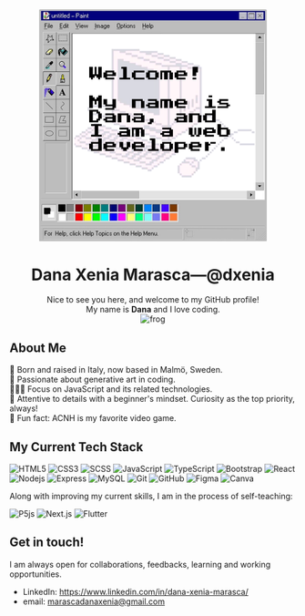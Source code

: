 <div align="center">
<img src="./images/hello2.png" alt="hello" width="400px">
<h1 align="center">Dana Xenia Marasca—@dxenia</h1>
Nice to see you here, and welcome to my GitHub profile! <br />My name is <b>Dana</b> and I love coding. <br />
<img src="https://i.giphy.com/media/IDjrgUoFMGyKqy7Rn7/giphy.webp" alt="frog" width="50px">
</div>

## About Me
📍  Born and raised in Italy, now based in Malmö, Sweden. <br />
🤖  Passionate about generative art in coding. <br />
👩🏼‍💻  Focus on JavaScript and its related technologies. <br />
💖  Attentive to details with a beginner's mindset. Curiosity as the top priority, always! <br />
🐾  Fun fact: ACNH is my favorite video game.<br />

## My Current Tech Stack

![HTML5](https://img.shields.io/badge/-HTML5-1d1f21?style=for-the-badge&logo=html5&logoColor=html5)
![CSS3](https://img.shields.io/badge/-CSS3-1d1f21?style=for-the-badge&logo=css3&logoColor=css3)
![SCSS](https://img.shields.io/badge/-SCSS-1d1f21?style=for-the-badge&logo=sass&logoColor=scss)
![JavaScript](https://img.shields.io/badge/-JavaScript-1d1f21?style=for-the-badge&logo=javascript)
![TypeScript](https://img.shields.io/badge/-TypeScript-1d1f21?style=for-the-badge&logo=typescript)
![Bootstrap](https://img.shields.io/badge/-Bootstrap-1d1f21?style=for-the-badge&logo=bootstrap&logoColor=563D7C)
![React](https://img.shields.io/badge/-React-1d1f21?style=for-the-badge&logo=react)
![Nodejs](https://img.shields.io/badge/-Node.js-1d1f21?style=for-the-badge&logo=node.js)
![Express](https://img.shields.io/badge/-Express-1d1f21?style=for-the-badge&logo=express)
![MySQL](https://img.shields.io/badge/-MySQL-1d1f21?style=for-the-badge&logo=mysql)
![Git](https://img.shields.io/badge/-Git-1d1f21?style=for-the-badge&logo=git)
![GitHub](https://img.shields.io/badge/-GitHub-1d1f21?style=for-the-badge&logo=github)
![Figma](https://img.shields.io/badge/-Figma-1d1f21?style=for-the-badge&logo=figma)
![Canva](https://img.shields.io/badge/-Canva-1d1f21?style=for-the-badge&logo=canva)

<p>Along with improving my current skills, I am in the process of self-teaching:</p>

![P5js](https://img.shields.io/badge/-P5.js-1d1f21?style=for-the-badge&logo=p5.js)
![Next.js](https://img.shields.io/badge/-Next.js-1d1f21?style=for-the-badge&logo=next.js)
![Flutter](https://img.shields.io/badge/-Flutter-1d1f21?style=for-the-badge&logo=flutter)

## Get in touch!
I am always open for collaborations, feedbacks, learning and working opportunities.<br />
- LinkedIn: https://www.linkedin.com/in/dana-xenia-marasca/
- email: marascadanaxenia@gmail.com